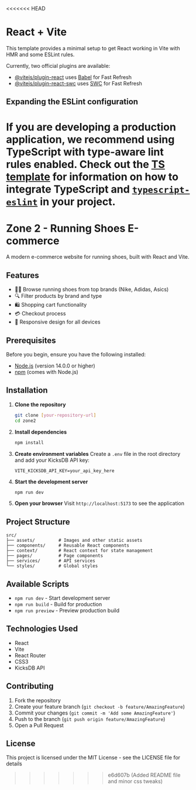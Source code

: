 <<<<<<< HEAD
# React + Vite

This template provides a minimal setup to get React working in Vite with HMR and some ESLint rules.

Currently, two official plugins are available:

- [@vitejs/plugin-react](https://github.com/vitejs/vite-plugin-react/blob/main/packages/plugin-react) uses [Babel](https://babeljs.io/) for Fast Refresh
- [@vitejs/plugin-react-swc](https://github.com/vitejs/vite-plugin-react/blob/main/packages/plugin-react-swc) uses [SWC](https://swc.rs/) for Fast Refresh

## Expanding the ESLint configuration

If you are developing a production application, we recommend using TypeScript with type-aware lint rules enabled. Check out the [TS template](https://github.com/vitejs/vite/tree/main/packages/create-vite/template-react-ts) for information on how to integrate TypeScript and [`typescript-eslint`](https://typescript-eslint.io) in your project.
=======
# Zone 2 - Running Shoes E-commerce

A modern e-commerce website for running shoes, built with React and Vite.

## Features

- 🏃‍♂️ Browse running shoes from top brands (Nike, Adidas, Asics)
- 🔍 Filter products by brand and type
- 🛍️ Shopping cart functionality
- 💳 Checkout process
- 📱 Responsive design for all devices

## Prerequisites

Before you begin, ensure you have the following installed:

- [Node.js](https://nodejs.org/) (version 14.0.0 or higher)
- [npm](https://www.npmjs.com/) (comes with Node.js)

## Installation

1. **Clone the repository**

   ```bash
   git clone [your-repository-url]
   cd zone2
   ```

2. **Install dependencies**

   ```bash
   npm install
   ```

3. **Create environment variables**
   Create a `.env` file in the root directory and add your KicksDB API key:

   ```
   VITE_KICKSDB_API_KEY=your_api_key_here
   ```

4. **Start the development server**

   ```bash
   npm run dev
   ```

5. **Open your browser**
   Visit `http://localhost:5173` to see the application

## Project Structure

```
src/
├── assets/         # Images and other static assets
├── components/     # Reusable React components
├── context/        # React context for state management
├── pages/          # Page components
├── services/       # API services
└── styles/         # Global styles
```

## Available Scripts

- `npm run dev` - Start development server
- `npm run build` - Build for production
- `npm run preview` - Preview production build

## Technologies Used

- React
- Vite
- React Router
- CSS3
- KicksDB API

## Contributing

1. Fork the repository
2. Create your feature branch (`git checkout -b feature/AmazingFeature`)
3. Commit your changes (`git commit -m 'Add some AmazingFeature'`)
4. Push to the branch (`git push origin feature/AmazingFeature`)
5. Open a Pull Request

## License

This project is licensed under the MIT License - see the LICENSE file for details
>>>>>>> e6d607b (Added README file and minor css tweaks)
